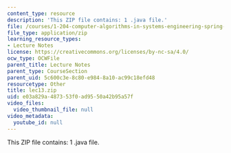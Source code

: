 ```yaml
---
content_type: resource
description: 'This ZIP file contains: 1 .java file.'
file: /courses/1-204-computer-algorithms-in-systems-engineering-spring-2010/e03a829a487353f0ad9550a42b95a57f_lec13.zip
file_type: application/zip
learning_resource_types:
- Lecture Notes
license: https://creativecommons.org/licenses/by-nc-sa/4.0/
ocw_type: OCWFile
parent_title: Lecture Notes
parent_type: CourseSection
parent_uid: 5c600c3e-8c80-e984-8a10-ac99c18efd48
resourcetype: Other
title: lec13.zip
uid: e03a829a-4873-53f0-ad95-50a42b95a57f
video_files:
  video_thumbnail_file: null
video_metadata:
  youtube_id: null
---
```

This ZIP file contains: 1 .java file.